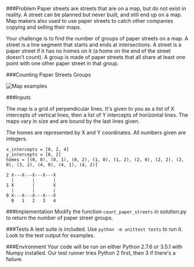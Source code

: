 

###Problem
Paper streets are streets that are on a map, but do not exist in reality. A street can be planned but never built, and still end up on a map. Map makers also used to use paper streets to catch other companies copying and selling their maps.

Your challenge is to find the number of groups of paper streets on a map. A street is a line segment that starts and ends at intersections. A street is a paper street if it has no homes on it (a home on the end of the street doesn't count). A group is made of paper streets that all share at least one point with one other paper street in that group. 


      
###Counting Paper Streets Groups

![Map examples](map_examples.jpg)


###Inputs

The map is a grid of perpendicular lines. It's given to you as a list of X intercepts of vertical lines, then a list of Y intercepts of horizontal lines. The maps vary in size and are bound by the last lines given.

The homes are represented by X and Y coordinates. All numbers given are integers.

    x_intercepts = [0, 2, 4]
    y_intercepts = [0, 2]
    homes = [(0, 0), (0, 1), (0, 2), (1, 0), (1, 2), (2, 0), (2, 2), (3, 0), (3, 2), (4, 0), (4, 1), (4, 2)]

    2 X---X---X---X---X
      |       |       |
    1 X       |       X
      |       |       |
    0 X---X---X---X---X
      0   1   2   3   4

###Implementation
Modify the function `count_paper_streets` in solution.py to return the number of paper street groups.

###Tests
A test suite is included. Use `python -m unittest tests` to run it. Look to the test output for examples.

###Environment
Your code will be run on either Python 2.7.6 or 3.5.1 with Numpy installed. Our test runner tries Python 2 first, then 3 if there's a failure.

